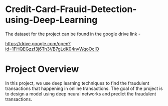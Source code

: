 # Credit-Card-Frauid-Detection-using-Deep-Learning

The dataset for the project can be found in the google drive link -

https://drive.google.com/open?id=1FHQEGzzf3j6Tn3VB7gLdK04nvWqoOcIO

# Project Overview

In this project, we use deep learning techniques to find the fraudulent transactions that happening in online transactions. The goal of the project is to design a model using deep neural networks and predict the fraudulent transactions.
